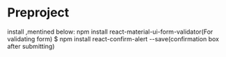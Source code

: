 # Preproject
install ,mentined below:
npm install react-material-ui-form-validator(For validating form)
$ npm install react-confirm-alert --save(confirmation box after submitting)
